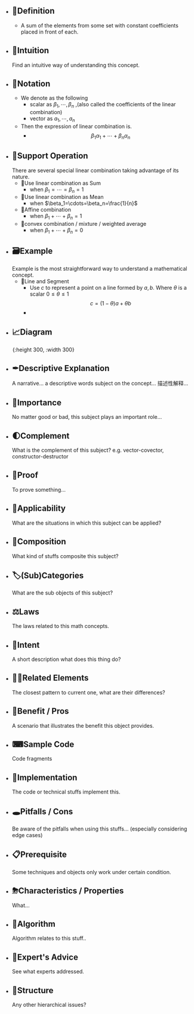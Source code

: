 - ## 📝Definition
	- A sum of the elements from some set with constant coefficients placed in front of each.
- ## 🧠Intuition  
  Find an intuitive way of understanding this concept.
- ## 🧮Notation
	- We denote as the following
		- scalar as $\beta_1,\cdots,\beta_n$ ,(also called the coefficients of the linear combination)
		- vector as $a_1,\cdots,a_n$
	- Then the expression of linear combination is.
		- $$
		  \beta_1\alpha_1+\cdots+\beta_n\alpha_n
		  $$
- ## 💫Support Operation
  There are several special linear combination taking advantage of its nature.
	- 📌Use linear combination as Sum
		- when $\beta_1=\cdots=\beta_n=1$
	- 📌Use linear combination as Mean
		- when $\beta_1=\cdots=\beta_n=\frac{1}{n}$
	- 📌Affine combination
		- when $\beta_1+\cdots+\beta_n=1$
	- 📌convex combination / mixture / weighted average
		- when $\beta_1+\cdots+\beta_n=0$
- ## 🗃Example
  Example is the most straightforward way to understand a mathematical concept.
	- 📌Line and Segment
		- Use $c$ to represent a point on a line formed by $a,b$. Where $\theta$ is a scalar $0\leq\theta\leq1$
		  $$
		  c = (1-\theta)a+\theta b
		  $$
		-
- ## 📈Diagram  
  ![name](../assets/name.png){:height 300, :width 300}
- ## ✒Descriptive Explanation  
  A narrative... a descriptive words subject on the concept... 描述性解释…
- ## 👑Importance
  No matter good or bad, this subject plays an important role...
- ## 🌓Complement  
  What is the complement of this subject? e.g. vector-covector, constructor-destructor
- ## 📏Proof   
  To prove something...
- ## 🤳Applicability
  What are the situations in which this subject can be applied?
- ## 🧪Composition  
  What kind of stuffs composite this subject?
- ## 🏷(Sub)Categories  
  What are the sub objects of this subject?
- ## ⚖Laws  
  The laws related to this math concepts.
- ## 🎯Intent  
  A short description what does this thing do?
- ## 🙋‍♂️Related Elements  
  The closest pattern to current one, what are their differences?
- ## 🚀Benefit / Pros
   A scenario that illustrates the benefit this object provides.
- ## ⌨Sample Code
   Code fragments
- ## 🔎Implementation
   The code or technical stuffs implement this.
- ## 🕳Pitfalls / Cons
  Be aware of the pitfalls when using this stuffs... (especially considering edge cases)
- ## 📋Prerequisite
  Some techniques and objects only work under certain condition.
- ## ⛈Characteristics / Properties
  What...
- ## 🐍Algorithm
  Algorithm relates to this stuff..
- ## 🥼Expert's Advice
  See what experts addressed.
- ## 🧱Structure
  Any other hierarchical issues?